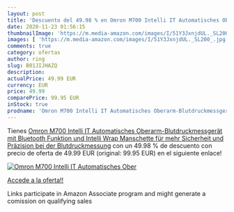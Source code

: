 ```yaml
---
layout: post
title: 'Descuento del 49.98 % en Omron M700 Intelli IT Automatisches Ober'
date: 2020-11-23 01:56:15
thumbnailImage: 'https://m.media-amazon.com/images/I/51Y3JxnjdUL._SL200_.jpg'
images: [ 'https://m.media-amazon.com/images/I/51Y3JxnjdUL._SL200_.jpg' ]
comments: true
category: ofertas
author: ring
slug: B01JIJHAZQ
description:
actualPrice: 49.99 EUR
currency: EUR
price: 49.99
comparePrice: 99.95 EUR
inStock: true
prodname: 'Omron M700 Intelli IT Automatisches Oberarm-Blutdruckmessgerät  mit Bluetooth Funktion und Intelli Wrap Manschette für mehr Sicherheit und Präzision bei der Blutdruckmessung'
---
```


Tienes [Omron M700 Intelli IT Automatisches Oberarm-Blutdruckmessgerät  mit Bluetooth Funktion und Intelli Wrap Manschette für mehr Sicherheit und Präzision bei der Blutdruckmessung](https://www.amazon.de/dp/B01JIJHAZQ/?tag=tolees0ca-21) con un 49.98 % de descuento con precio de oferta de 49.99 EUR (original: 99.95 EUR) en el siguiente enlace!

[![Omron M700 Intelli IT Automatisches Ober](https://m.media-amazon.com/images/I/51Y3JxnjdUL._SL200_.jpg)](https://www.amazon.de/dp/B01JIJHAZQ/?tag=tolees0ca-21)

[Accede a la oferta!!](https://www.amazon.de/dp/B01JIJHAZQ/?tag=tolees0ca-21)

Links participate in Amazon Associate program and might generate a comission on qualifying sales


